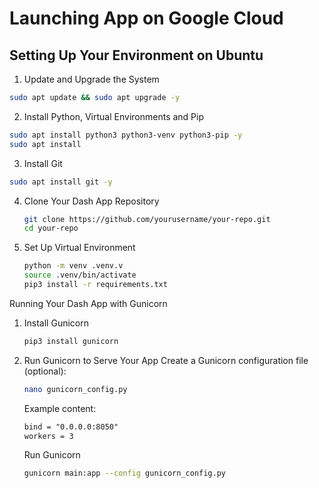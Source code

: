 # Launching App on Google Cloud


## Setting Up Your Environment on Ubuntu

1. Update and Upgrade the System

```sh
sudo apt update && sudo apt upgrade -y
```

2. Install Python, Virtual Environments and Pip

```sh
sudo apt install python3 python3-venv python3-pip -y
sudo apt install
```

3. Install Git

```sh
sudo apt install git -y
```

4. Clone Your Dash App Repository

   ```sh
   git clone https://github.com/yourusername/your-repo.git
   cd your-repo
   ```

5. Set Up Virtual Environment

   ```sh
   python -m venv .venv.v
   source .venv/bin/activate
   pip3 install -r requirements.txt
   ```

Running Your Dash App with Gunicorn

1. Install Gunicorn

   ```sh
   pip3 install gunicorn
   ```

2. Run Gunicorn to Serve Your App
Create a Gunicorn configuration file (optional):

   ```sh
   nano gunicorn_config.py
   ```

   Example content:

   ```*.txt
   bind = "0.0.0.0:8050"
   workers = 3
   ```

    Run Gunicorn

    ```sh
    gunicorn main:app --config gunicorn_config.py
    ```

